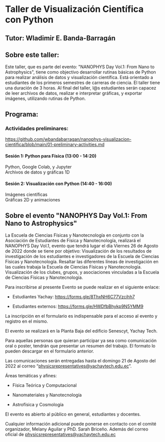 # Taller de Visualización Científica con Python

## Tutor: Wladimir E. Banda-Barragán

## Sobre este taller:

Este taller, que es parte del evento: "NANOPHYS Day Vol.1: From Nano to Astrophysics", tiene como objectivo desarrollar rutinas básicas de Python para realizar análisis de datos y visualización científica. Está orientado a estudiantes de los primeros semestres de carreras de ciencia. El taller tiene una duración de 3 horas. Al final del taller, l@s estudiantes serán capacez de leer archivos de datos, realizar e interpretar gráficas, y exportar imágenes, utilizando rutinas de Python.

## Programa:

### Actividades preliminares:
https://github.com/wbandabarragan/nanophys-visualizacion-cientifica/blob/main/01-preliminary-activities.md

#### Sesión 1: Python para Física (13:00 - 14:20)
Python, Google Colab, y Jupyter<br />
Archivos de datos y gráficas 1D<br />

#### Sesión 2: Visualización con Python (14:40 - 16:00)
Imágenes científicas<br />
Gráficas 2D y animaciones<br />

## Sobre el evento "NANOPHYS Day Vol.1: From Nano to Astrophysics"

La Escuela de Ciencias Físicas y Nanotecnología en conjunto con la Asociación de Estudiantes de Física y Nanotecnología, realizará el NANOPHYS Day Vol.1, evento que tendrá lugar el día Viernes 26 de Agosto de 2022 donde se tiene por objetivo:
Visualización de los resultados de investigación de los estudiantes e investigadores de la Escuela de Ciencias Físicas y Nanotecnología.
Resaltar las diferentes líneas de investigación en las cuales trabaja la Escuela de Ciencias Físicas y Nanotecnología.
Visualización de los clubes, grupos, y asociaciones vinculadas a la Escuela de Ciencias Físicas y Nanotecnología.

Para inscribirse al presente Evento se puede realizar en el siguiente enlace: 

- Estudiantes Yachay: https://forms.gle/8ThxNH6C77Vzcihh7 

- Estudiantes externos: https://forms.gle/HWDfbBhykp9N5YMM9 

La inscripción en el formulario es indispensable para el acceso al evento y registro en el mismo.

El evento se realizará en la Planta Baja del edificio Senescyt, Yachay Tech.

Para aquellas personas que quieran participar ya sea como comunicación oral o poster, tendrán que presentar un resumen del trabajo. El formato lo pueden descargar en el formulario anterior.

Las comunicaciones serán entregadas hasta el domingo 21 de Agosto del 2022 al correo “physicsrepresentatives@yachaytech.edu.ec”.

Áreas temáticas y afines:

- Física Teórica y Computacional

- Nanomateriales y Nanotecnología

- Astrofísica y Cosmología

El evento es abierto al público en general, estudiantes y docentes.

Cualquier información adicional puede ponerse en contacto con el comité organizador, Melany Aguilar y PhD. Sarah Briceño. Además del correo oficial de physicsrepresentatives@yachaytech.edu.ec 

